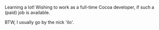 

Learning a lot! Wishing to work as a full-time Cocoa developer, if such a (paid) job is available.

BTW, I usually go by the nick 'ilo'.
